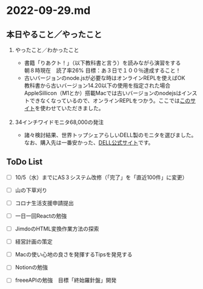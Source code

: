 # 2022-09-29.md

## 本日やること／やったこと

<ol>
  <li>やったこと／わかったこと</li>
    <ul>
    <li>書籍「りあクト！」（以下教科書と言う）を読みながら演習をする</li>
        朝８時現在　読了率26% 目標：あ３日で１００％達成すること！
    <li>古いバージョンのnode.jsが必要な時はオンラインREPLを使えばOK</li>
        教科書から古いバージョン14.20以下の使用を指定された場合AppleSillicon（M1とか）搭載Macでは古いバージョンのnodejsはインストできなくなっているので、オンラインREPLをつかう。ここでは<a href="https://replit.com/languages/nodejs">このサイト</a>を使わせていただきました。
    </ul><br>
  <li>34インチワイドモニタ68,000の発注</li>
    <ul>
      <li>諸々検討結果、世界トップシェアらしいDELL製のモニタを選びました。なお、購入先は一番安かった、<a href="https://www.dell.com/ja-jp">DELL公式サイト</a>です。<br>
      </li>
    </ul>
</ol>
    

## ToDo List

  - [ ] 10/5（水）までにAS３システム改修（「完了」を「直近100件」に変更）
  - [ ] 山の下草刈り
  - [ ] コロナ生活支援申請提出
  - [ ] 一日一回Reactの勉強
  - [ ] JimdoのHTML変換作業方法の探索
  - [ ] 経営計画の策定
  - [ ] Macの使い心地の良さを発揮するTipsを発見する
  - [ ] Notionの勉強
  - [ ] freeeAPIの勉強　目標「終始羅針盤」開発
 
